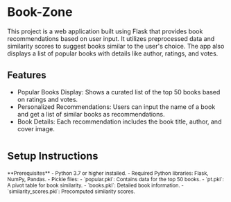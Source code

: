 # Book-Zone
This project is a web application built using Flask that provides book recommendations based on user input. It utilizes preprocessed data and similarity scores to suggest books similar to the user's choice. The app also displays a list of popular books with details like author, ratings, and votes.

## Features
- Popular Books Display: Shows a curated list of the top 50 books based on ratings and votes.  
- Personalized Recommendations: Users can input the name of a book and get a list of similar books as recommendations.  
- Book Details: Each recommendation includes the book title, author, and cover image.  

# <small>Setup Instructions</small>
<small>
**Prerequisites**  
- Python 3.7 or higher installed.  
- Required Python libraries: Flask, NumPy, Pandas.  
- Pickle files:  
    - `popular.pkl`: Contains data for the top 50 books.  
    - `pt.pkl`: A pivot table for book similarity.  
    - `books.pkl`: Detailed book information.  
    - `similarity_scores.pkl`: Precomputed similarity scores.
</small>
